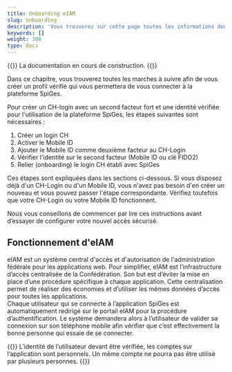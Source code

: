 ```yaml
---
title: Onboarding eIAM
slug: onboarding
description: 'Vous trouverez sur cette page toutes les informations dont vous avez besoin pour vous connecter à la plateforme SpiGes.'
keywords: []
weight: 300
type: docs
---
```


{{<alert color="info">}}
La documentation en cours de construction.
{{</alert>}}

Dans ce chapitre, vous trouverez toutes les marches à suivre afin de vous créer un profil vérifié qui vous permettera de vous connecter à la plateforme SpiGes. 

Pour créer un CH-login avec un second facteur fort et une identité vérifiée pour l'utilisation de la plateforme SpiGes, les étapes suivantes sont nécessaires :

1. Créer un login CH
2. Activer le Mobile ID
3. Ajouter le Mobile ID comme deuxième facteur au CH-Login
4. Vérifier l'identité sur le second facteur (Mobile ID ou clé FIDO2)
5. Relier (onboarding) le login CH établi avec SpiGes

Ces étapes sont expliquées dans les sections ci-dessous. Si vous disposez déjà d'un CH-Login ou d'un Mobile ID, vous n'avez pas besoin d'en créer un nouveau et vous pouvez passer l'étape correspondante. Vérifiez toutefois que votre CH-Login ou votre Mobile ID fonctionnent.

Nous vous conseillons de commencer par lire ces instructions avant d’essayer de configurer votre nouvel accès sécurisé.

## Fonctionnement d'eIAM

eIAM est un système central d'accès et d'autorisation de l'administration fédérale pour les applications web. Pour simplifier, eIAM est l’infrastructure d’accès centralisée de la Confédération. Son but est d’éviter la mise en place d’une procédure spécifique à chaque application. Cette centralisation permet de réaliser des économies et d’utiliser les mêmes données d’accès pour toutes les applications.    
Chaque utilisateur qui se connecte à l’application SpiGes est automatiquement redirigé sur le portail eIAM pour la procédure d’authentification. Le système demandera alors à l’utilisateur de valider sa connexion sur son téléphone mobile afin vérifier que c’est effectivement la bonne personne qui essaie de se connecter.  

{{<alert color="warning">}}
L’identité de l’utilisateur devant être vérifiée, les comptes sur l’application sont personnels. Un même compte ne pourra pas être utilisé par plusieurs personnes.
{{</alert>}}